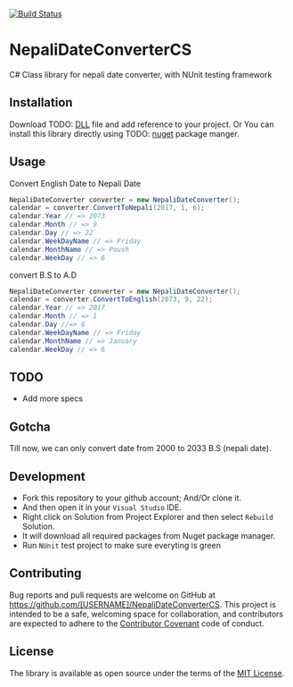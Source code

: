 [![Build Status](https://travis-ci.org/przbadu/NepaliDateConverterCS.svg?branch=master)](https://travis-ci.org/przbadu/NepaliDateConverterCS.svg?branch=master)

# NepaliDateConverterCS

C# Class library for nepali date converter, with NUnit testing framework

## Installation

Download TODO: [DLL]() file and add reference to your project.
Or You can install this library directly using TODO: [nuget]() package manger.

## Usage

Convert English Date to Nepali Date

```cs
NepaliDateConverter converter = new NepaliDateConverter();
calendar = converter.ConvertToNepali(2017, 1, 6);
calendar.Year // => 2073
calendar.Month // => 9
calendar.Day // => 22
calendar.WeekDayName // => Friday
calendar.MonthName // => Poush
calendar.WeekDay // => 6
```

convert B.S to A.D

```cs
NepaliDateConverter converter = new NepaliDateConverter();
calendar = converter.ConvertToEnglish(2073, 9, 22);
calendar.Year // => 2017
calendar.Month // => 1
calendar.Day //=> 6
calendar.WeekDayName // => Friday
calendar.MonthName // => January
calendar.WeekDay // => 6
```

## TODO

* Add more specs

## Gotcha

Till now, we can only convert date from 2000 to 2033 B.S (nepali date).

## Development

* Fork this repository to your github account; And/Or clone it. 
* And then open it in your `Visual Studio` IDE.
* Right click on Solution from Project Explorer and then select `Rebuild` Solution.
* It will download all required packages from Nuget package manager.
* Run `NUnit` test project to make sure everyting is green


## Contributing

Bug reports and pull requests are welcome on GitHub at https://github.com/[USERNAME]/NepaliDateConverterCS. This project is intended to be a safe, welcoming space for collaboration, and contributors are expected to adhere to the [Contributor Covenant](http://contributor-covenant.org) code of conduct.


## License

The library is available as open source under the terms of the [MIT License](http://opensource.org/licenses/MIT).

